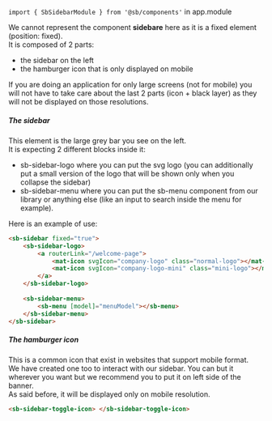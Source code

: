 `import { SbSidebarModule } from '@sb/components'` in app.module

We cannot represent the component **sidebare** here as it is a fixed element (position: fixed).  
It is composed of 2 parts:
- the sidebar on the left
- the hamburger icon that is only displayed on mobile

If you are doing an application for only large screens (not for mobile) you will not have to take care about the last 2 parts (icon + black layer) as they will not be displayed on those resolutions.

##### The sidebar
This element is the large grey bar you see on the left.  
It is expecting 2 different blocks inside it: 
- sb-sidebar-logo where you can put the svg logo (you can additionally put a small version of the logo that will be shown only when you collapse the sidebar)
- sb-sidebar-menu where you can put the sb-menu component from our library or anything else (like an input to search inside the menu for example).

Here is an example of use:
```html
<sb-sidebar fixed="true">
    <sb-sidebar-logo>
        <a routerLink="/welcome-page">
            <mat-icon svgIcon="company-logo" class="normal-logo"></mat-icon>
            <mat-icon svgIcon="company-logo-mini" class="mini-logo"></mat-icon>
        </a>
    </sb-sidebar-logo>
    
    <sb-sidebar-menu>
        <sb-menu [model]="menuModel"></sb-menu>
    </sb-sidebar-menu>
</sb-sidebar>

```

##### The hamburger icon
This is a common icon that exist in websites that support mobile format.  
We have created one too to interact with our sidebar. You can but it wherever you want but we recommend you to put it on left side of the banner.  
As said before, it will be displayed only on mobile resolution.

```html
<sb-sidebar-toggle-icon> </sb-sidebar-toggle-icon>

```
